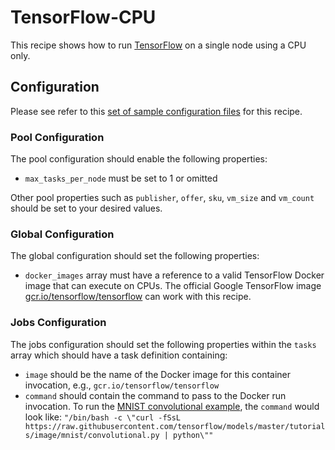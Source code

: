 # TensorFlow-CPU
This recipe shows how to run [TensorFlow](https://www.tensorflow.org/)
on a single node using a CPU only.

## Configuration
Please see refer to this [set of sample configuration files](./config) for
this recipe.

### Pool Configuration
The pool configuration should enable the following properties:
* `max_tasks_per_node` must be set to 1 or omitted

Other pool properties such as `publisher`, `offer`, `sku`, `vm_size` and
`vm_count` should be set to your desired values.

### Global Configuration
The global configuration should set the following properties:
* `docker_images` array must have a reference to a valid TensorFlow Docker
image that can execute on CPUs. The official Google TensorFlow image
[gcr.io/tensorflow/tensorflow](https://www.tensorflow.org/install/install_linux#InstallingDocker)
can work with this recipe.

### Jobs Configuration
The jobs configuration should set the following properties within the `tasks`
array which should have a task definition containing:
* `image` should be the name of the Docker image for this container invocation,
e.g., `gcr.io/tensorflow/tensorflow`
* `command` should contain the command to pass to the Docker run invocation.
To run the
[MNIST convolutional example](https://github.com/tensorflow/models/tree/master/tutorials/image/mnist),
the `command` would look like:
`"/bin/bash -c \"curl -fSsL https://raw.githubusercontent.com/tensorflow/models/master/tutorials/image/mnist/convolutional.py | python\""`
